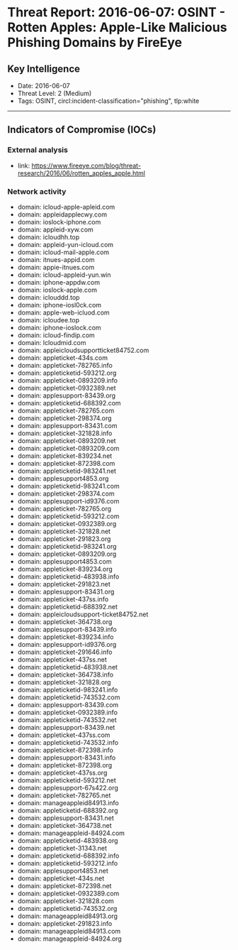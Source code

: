 # Threat Report: 2016-06-07: OSINT - Rotten Apples: Apple-Like Malicious Phishing Domains by FireEye


## Key Intelligence
* Date: 2016-06-07
* Threat Level: 2 (Medium)
* Tags: OSINT, circl:incident-classification="phishing", tlp:white

---

## Indicators of Compromise (IOCs)
### External analysis
* link: https://www.fireeye.com/blog/threat-research/2016/06/rotten_apples_apple.html

### Network activity
* domain: icloud-apple-apleid.com
* domain: appleidapplecwy.com
* domain: ioslock-iphone.com
* domain: appleid-xyw.com
* domain: icloudhh.top
* domain: appleid-yun-icloud.com
* domain: icloud-mail-apple.com
* domain: itnues-appid.com
* domain: appie-itnues.com
* domain: icloud-appleid-yun.win
* domain: iphone-appdw.com
* domain: ioslock-apple.com
* domain: iclouddd.top
* domain: iphone-iosl0ck.com
* domain: apple-web-icluod.com
* domain: icloudee.top
* domain: iphone-ioslock.com
* domain: icloud-findip.com
* domain: lcloudmid.com
* domain: appleicloudsupportticket84752.com
* domain: appleticket-434s.com
* domain: appleticket-782765.info
* domain: appleticketid-593212.org
* domain: appleticket-0893209.info
* domain: appleticket-0932389.net
* domain: applesupport-83439.org
* domain: appleticketid-688392.com
* domain: appleticket-782765.com
* domain: appleticket-298374.org
* domain: applesupport-83431.com
* domain: appleticket-321828.info
* domain: appleticket-0893209.net
* domain: appleticket-0893209.com
* domain: appleticket-839234.net
* domain: appleticket-872398.com
* domain: appleticketid-983241.net
* domain: applesupport4853.org
* domain: appleticketid-983241.com
* domain: appleticket-298374.com
* domain: applesupport-id9376.com
* domain: appleticket-782765.org
* domain: appleticketid-593212.com
* domain: appleticket-0932389.org
* domain: appleticket-321828.net
* domain: appleticket-291823.org
* domain: appleticketid-983241.org
* domain: appleticket-0893209.org
* domain: applesupport4853.com
* domain: appleticket-839234.org
* domain: appleticketid-483938.info
* domain: appleticket-291823.net
* domain: applesupport-83431.org
* domain: appleticket-437ss.info
* domain: appleticketid-688392.net
* domain: appleicloudsupport-ticket84752.net
* domain: appleticket-364738.org
* domain: applesupport-83439.info
* domain: appleticket-839234.info
* domain: applesupport-id9376.org
* domain: appleticket-291646.info
* domain: appleticket-437ss.net
* domain: appleticketid-483938.net
* domain: appleticket-364738.info
* domain: appleticket-321828.org
* domain: appleticketid-983241.info
* domain: appleticketid-743532.com
* domain: applesupport-83439.com
* domain: appleticket-0932389.info
* domain: appleticketid-743532.net
* domain: applesupport-83439.net
* domain: appleticket-437ss.com
* domain: appleticketid-743532.info
* domain: appleticket-872398.info
* domain: applesupport-83431.info
* domain: appleticket-872398.org
* domain: appleticket-437ss.org
* domain: appleticketid-593212.net
* domain: applesupport-67s422.org
* domain: appleticket-782765.net
* domain: manageappleid84913.info
* domain: appleticketid-688392.org
* domain: applesupport-83431.net
* domain: appleticket-364738.net
* domain: manageappleid-84924.com
* domain: appleticketid-483938.org
* domain: appleticket-31343.net
* domain: appleticketid-688392.info
* domain: appleticketid-593212.info
* domain: applesupport4853.net
* domain: appleticket-434s.net
* domain: appleticket-872398.net
* domain: appleticket-0932389.com
* domain: appleticket-321828.com
* domain: appleticketid-743532.org
* domain: manageappleid84913.org
* domain: appleticket-291823.info
* domain: manageappleid84913.com
* domain: manageappleid-84924.org
